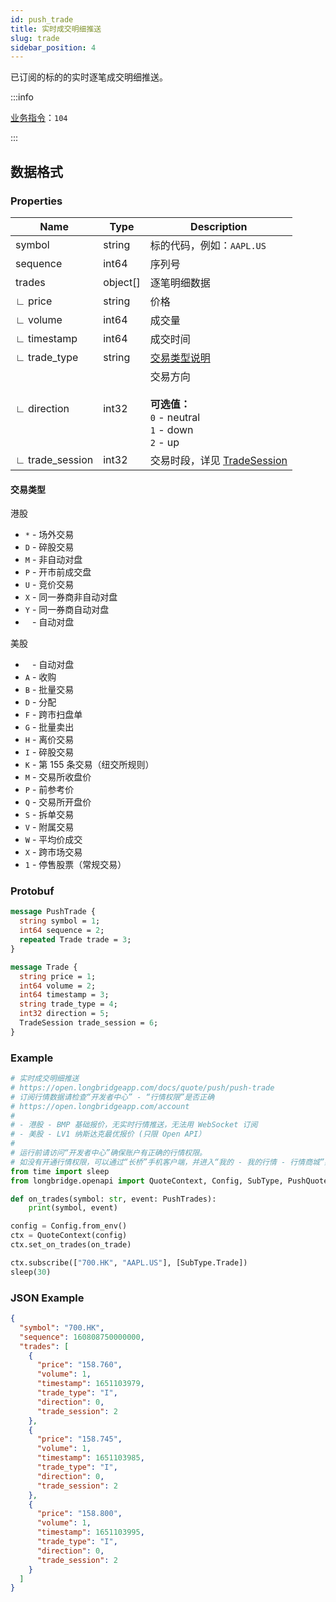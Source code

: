 ```yaml
---
id: push_trade
title: 实时成交明细推送
slug: trade
sidebar_position: 4
---
```


已订阅的标的的实时逐笔成交明细推送。

:::info

[业务指令](../../socket/protocol/push)：`104`

:::

## 数据格式

### Properties

| Name            | Type     | Description                                                                       |
|-----------------|----------|-----------------------------------------------------------------------------------|
| symbol          | string   | 标的代码，例如：`AAPL.US`                                                           |
| sequence        | int64    | 序列号                                                                            |
| trades          | object[] | 逐笔明细数据                                                                      |
| ∟ price         | string   | 价格                                                                              |
| ∟ volume        | int64    | 成交量                                                                            |
| ∟ timestamp     | int64    | 成交时间                                                                          |
| ∟ trade_type    | string   | [交易类型说明](#交易类型)                                                         |
| ∟ direction     | int32    | 交易方向 <br /><br />**可选值：**<br />`0` - neutral<br />`1` - down<br />`2` - up |
| ∟ trade_session | int32    | 交易时段，详见 [TradeSession](../objects#tradesession---交易时段)                  |

#### 交易类型

港股

- `*` - 场外交易
- `D` - 碎股交易
- `M` - 非自动对盘
- `P` - 开市前成交盘
- `U` - 竞价交易
- `X` - 同一券商非自动对盘
- `Y` - 同一券商自动对盘
- ` ` - 自动对盘

美股

- ` ` - 自动对盘
- `A` - 收购
- `B` - 批量交易
- `D` - 分配
- `F` - 跨市扫盘单
- `G` - 批量卖出
- `H` - 离价交易
- `I` - 碎股交易
- `K` - 第 155 条交易（纽交所规则）
- `M` - 交易所收盘价
- `P` - 前参考价
- `Q` - 交易所开盘价
- `S` - 拆单交易
- `V` - 附属交易
- `W` - 平均价成交
- `X` - 跨市场交易
- `1` - 停售股票（常规交易）

### Protobuf

```protobuf
message PushTrade {
  string symbol = 1;
  int64 sequence = 2;
  repeated Trade trade = 3;
}

message Trade {
  string price = 1;
  int64 volume = 2;
  int64 timestamp = 3;
  string trade_type = 4;
  int32 direction = 5;
  TradeSession trade_session = 6;
}
```

### Example

```python
# 实时成交明细推送
# https://open.longbridgeapp.com/docs/quote/push/push-trade
# 订阅行情数据请检查“开发者中心” - “行情权限”是否正确
# https://open.longbridgeapp.com/account
#
# - 港股 - BMP 基础报价，无实时行情推送，无法用 WebSocket 订阅
# - 美股 - LV1 纳斯达克最优报价 (只限 Open API）
#
# 运行前请访问“开发者中心”确保账户有正确的行情权限。
# 如没有开通行情权限，可以通过“长桥”手机客户端，并进入“我的 - 我的行情 - 行情商城”购买开通行情权限。
from time import sleep
from longbridge.openapi import QuoteContext, Config, SubType, PushQuote

def on_trades(symbol: str, event: PushTrades):
    print(symbol, event)

config = Config.from_env()
ctx = QuoteContext(config)
ctx.set_on_trades(on_trade)

ctx.subscribe(["700.HK", "AAPL.US"], [SubType.Trade])
sleep(30)
```

### JSON Example

```json
{
  "symbol": "700.HK",
  "sequence": 160808750000000,
  "trades": [
    {
      "price": "158.760",
      "volume": 1,
      "timestamp": 1651103979,
      "trade_type": "I",
      "direction": 0,
      "trade_session": 2
    },
    {
      "price": "158.745",
      "volume": 1,
      "timestamp": 1651103985,
      "trade_type": "I",
      "direction": 0,
      "trade_session": 2
    },
    {
      "price": "158.800",
      "volume": 1,
      "timestamp": 1651103995,
      "trade_type": "I",
      "direction": 0,
      "trade_session": 2
    }
  ]
}
```
